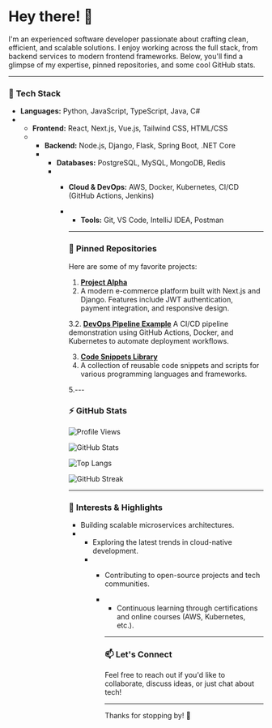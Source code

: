 # Hey there! 👋  

I'm an experienced software developer passionate about crafting clean, efficient, and scalable solutions. I enjoy working across the full stack, from backend services to modern frontend frameworks. Below, you'll find a glimpse of my expertise, pinned repositories, and some cool GitHub stats.  

---

### 🔭 **Tech Stack**  
- **Languages:** Python, JavaScript, TypeScript, Java, C#
- - **Frontend:** React, Next.js, Vue.js, Tailwind CSS, HTML/CSS
  - - **Backend:** Node.js, Django, Flask, Spring Boot, .NET Core
    - - **Databases:** PostgreSQL, MySQL, MongoDB, Redis
      - - **Cloud & DevOps:** AWS, Docker, Kubernetes, CI/CD (GitHub Actions, Jenkins)
        - - **Tools:** Git, VS Code, IntelliJ IDEA, Postman
         
          - ---

          ### 📌 **Pinned Repositories**
          Here are some of my favorite projects:

          1. **[Project Alpha](https://github.com/KristoferHanne6496/project-alpha)**
          2.    A modern e-commerce platform built with Next.js and Django. Features include JWT authentication, payment integration, and responsive design.
         
          3.2. **[DevOps Pipeline Example](https://github.com/KristoferHanne6496/devops-pipeline)**
             A CI/CD pipeline demonstration using GitHub Actions, Docker, and Kubernetes to automate deployment workflows.

          3. **[Code Snippets Library](https://github.com/KristoferHanne6496/code-snippets)**
          4.    A collection of reusable code snippets and scripts for various programming languages and frameworks.
         
          5.---

          ### ⚡ **GitHub Stats**

          ![Profile Views](https://komarev.com/ghpvc/?username=KristoferHanne6496&color=blue&style=flat-square)

          ![GitHub Stats](https://github-readme-stats.vercel.app/api?username=KristoferHanne6496&show_icons=true&theme=radical)

          ![Top Langs](https://github-readme-stats.vercel.app/api/top-langs/?username=KristoferHanne6496&layout=compact&theme=radical)

          ![GitHub Streak](https://github-readme-streak-stats.herokuapp.com/?user=KristoferHanne6496&theme=radical)

          ---

          ### 🌟 **Interests & Highlights**
          - Building scalable microservices architectures.
          - - Exploring the latest trends in cloud-native development.
            - - Contributing to open-source projects and tech communities.
              - - Continuous learning through certifications and online courses (AWS, Kubernetes, etc.).
               
                - ---

                ### 📫 **Let's Connect**
                Feel free to reach out if you'd like to collaborate, discuss ideas, or just chat about tech!

                ---

                Thanks for stopping by! 🚀
